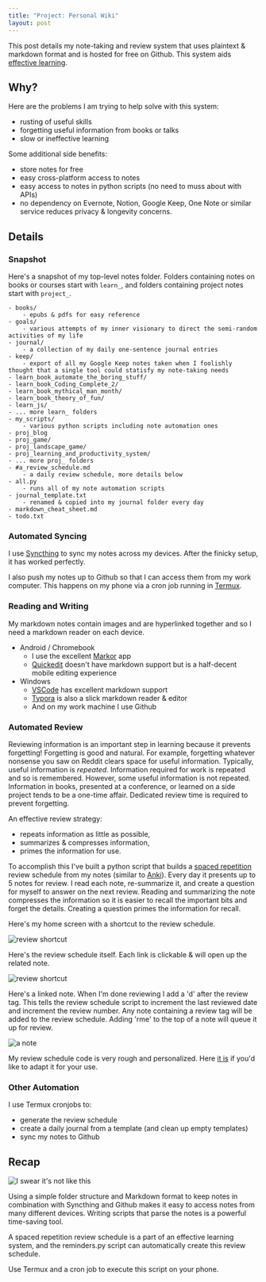 ```yaml
---
title: "Project: Personal Wiki"
layout: post
---
```


This post details my note-taking and review system that uses plaintext & markdown format and is hosted for free on Github. This system aids [effective learning](http://nywkap.com/learning/effective-learning.html).

## Why?

Here are the problems I am trying to help solve with this system:

- rusting of useful skills
- forgetting useful information from books or talks
- slow or ineffective learning

Some additional side benefits:

- store notes for free
- easy cross-platform access to notes
- easy access to notes in python scripts (no need to muss about with APIs)
- no dependency on Evernote, Notion, Google Keep, One Note or similar service reduces privacy & longevity concerns.

## Details

### Snapshot

Here's a snapshot of my top-level notes folder. Folders containing notes on books or courses start with `learn_`, and folders containing project notes start with `project_`.

    - books/
        - epubs & pdfs for easy reference
    - goals/
        - various attempts of my inner visionary to direct the semi-random activities of my life
    - journal/
        - a collection of my daily one-sentence journal entries
    - keep/
        - export of all my Google Keep notes taken when I foolishly thought that a single tool could statisfy my note-taking needs
    - learn_book_automate_the_boring_stuff/
    - learn_book_Coding_Complete_2/
    - learn_book_mythical_man_month/
    - learn_book_theory_of_fun/
    - learn_js/
    - ... more learn_ folders
    - my_scripts/
        - various python scripts including note automation ones
    - proj_blog
    - proj_game/
    - proj_landscape_game/
    - proj_learning_and_productivity_system/
    - ... more proj_ folders
    - #a_review_schedule.md
        - a daily review schedule, more details below
    - all.py
        - runs all of my note automation scripts
    - journal_template.txt
        - renamed & copied into my journal folder every day
    - markdown_cheat_sheet.md
    - todo.txt

### Automated Syncing

I use [Syncthing](https://syncthing.net/) to sync my notes across my devices. After the finicky setup, it has worked perfectly.

I also push my notes up to Github so that I can access them from my work computer. This happens on my phone via a cron job running in [Termux](https://termux.com/).

### Reading and Writing

My markdown notes contain images and are hyperlinked together and so I need a markdown reader on each device.

- Android / Chromebook
  - I use the excellent [Markor](https://github.com/gsantner/markor) app
  - [Quickedit](https://play.google.com/store/apps/details?id=com.rhmsoft.edit&hl=en_CA) doesn't have markdown support but is a half-decent mobile editing experience
- Windows
  - [VSCode](https://code.visualstudio.com/) has excellent markdown support
  - [Typora](https://typora.io/) is also a slick markdown reader & editor
  - And on my work machine I use Github

### Automated Review

Reviewing information is an important step in learning because it prevents forgetting! Forgetting is good and natural. For example, forgetting whatever nonsense you saw on Reddit clears space for useful information. Typically, useful information is _repeated_. Information required for work is repeated and so is remembered. However, some useful information is not repeated. Information in books, presented at a conference, or learned on a side project tends to be a one-time affair. Dedicated review time is required to prevent forgetting.

An effective review strategy:

- repeats information as little as possible,
- summarizes & compresses information,
- primes the information for use.

To accomplish this I've built a python script that builds a [spaced repetition](https://en.wikipedia.org/wiki/Spaced_repetition) review schedule from my notes (similar to <a href="https://en.wikipedia.org/wiki/Anki_(software)">Anki</a>). Every day it presents up to 5 notes for review. I read each note, re-summarize it, and create a question for myself to answer on the next review. Reading and summarizing the note compresses the information so it is easier to recall the important bits and forget the details. Creating a question primes the information for recall.

Here's my home screen with a shortcut to the review schedule.

![review shortcut](/assets/images/review_shortcut.jpg)

Here's the review schedule itself. Each link is clickable & will open up the related note.

![review shortcut](/assets/images/review_schedule.jpg)

Here's a linked note. When I'm done reviewing I add a 'd' after the review tag. This tells the review schedule script to increment the last reviewed date and increment the review number. Any note containing a review tag will be added to the review schedule. Adding 'rme' to the top of a note will queue it up for review.

![a note](/assets/images/to_review.jpg)

My review schedule code is very rough and personalized. Here [it is](https://gist.github.com/jdrbc/08c43acb89b6dfa232e62ed19d5aa0dc) if you'd like to adapt it for your use.

### Other Automation

I use Termux cronjobs to:

- generate the review schedule
- create a daily journal from a template (and clean up empty templates)
- sync my notes to Github

## Recap

![I swear it's not like this](https://imgs.xkcd.com/comics/workaround.png)

Using a simple folder structure and Markdown format to keep notes in combination with Syncthing and Github makes it easy to access notes from many different devices. Writing scripts that parse the notes is a powerful time-saving tool.

A spaced repetition review schedule is a part of an effective learning system, and the reminders.py script can automatically create this review schedule.

Use Termux and a cron job to execute this script on your phone.

